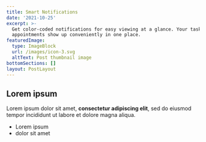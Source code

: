```yaml
---
title: Smart Notifications
date: '2021-10-25'
excerpt: >-
  Get color-coded notifications for easy viewing at a glance. Your tasks and
  appointments show up conveniently in one place.
featuredImage:
  type: ImageBlock
  url: /images/icon-3.svg
  altText: Post thumbnail image
bottomSections: []
layout: PostLayout
---
```

## Lorem ipsum

Lorem ipsum dolor sit amet, **consectetur adipiscing elit**, sed do eiusmod tempor incididunt ut labore et dolore magna aliqua.

- Lorem ipsum
- dolor sit amet